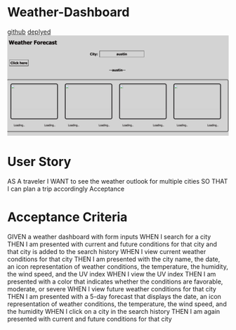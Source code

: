 # Weather-Dashboard

[github](https://github.com/diegorodd/Weather-Dashboard)
[deplyed](https://diegorodd.github.io/Weather-Dashboard/)
![screenshot](/assets/weather-hw.png)

# User Story
AS A traveler
I WANT to see the weather outlook for multiple cities
SO THAT I can plan a trip accordingly
Acceptance

# Acceptance Criteria

GIVEN a weather dashboard with form inputs
WHEN I search for a city
THEN I am presented with current and future conditions for that city and that city is added to the search history
WHEN I view current weather conditions for that city
THEN I am presented with the city name, the date, an icon representation of weather conditions, the temperature, the humidity, the wind speed, and the UV index
WHEN I view the UV index
THEN I am presented with a color that indicates whether the conditions are favorable, moderate, or severe
WHEN I view future weather conditions for that city
THEN I am presented with a 5-day forecast that displays the date, an icon representation of weather conditions, the temperature, the wind speed, and the humidity
WHEN I click on a city in the search history
THEN I am again presented with current and future conditions for that city
